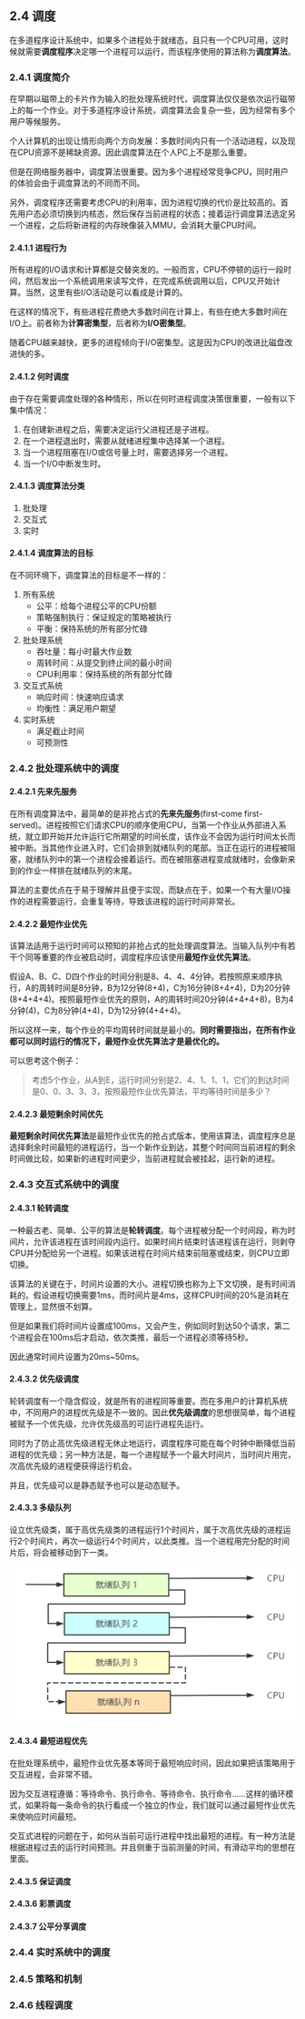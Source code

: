 ## 2.4 调度
在多道程序设计系统中，如果多个进程处于就绪态，且只有一个CPU可用，这时候就需要**调度程序**决定哪一个进程可以运行，而该程序使用的算法称为**调度算法**。

### 2.4.1 调度简介

在早期以磁带上的卡片作为输入的批处理系统时代，调度算法仅仅是依次运行磁带上的每一个作业。对于多道程序设计系统，调度算法会复杂一些，因为经常有多个用户等候服务。

个人计算机的出现让情形向两个方向发展：多数时间内只有一个活动进程，以及现在CPU资源不是稀缺资源。因此调度算法在个人PC上不是那么重要。

但是在网络服务器中，调度算法很重要。因为多个进程经常竞争CPU，同时用户的体验会由于调度算法的不同而不同。

另外，调度程序还需要考虑CPU的利用率，因为进程切换的代价是比较高的。首先用户态必须切换到内核态，然后保存当前进程的状态；接着运行调度算法选定另一个进程，之后将新进程的内存映像装入MMU，会消耗大量CPU时间。

#### 2.4.1.1 进程行为

所有进程的I/O请求和计算都是交替突发的。一般而言，CPU不停顿的运行一段时间，然后发出一个系统调用来读写文件，在完成系统调用以后，CPU又开始计算。当然，这里有些I/O活动是可以看成是计算的。

在这样的情况下，有些进程花费绝大多数时间在计算上，有些在绝大多数时间在I/O上。前者称为**计算密集型**，后者称为**I/O密集型**。

随着CPU越来越快，更多的进程倾向于I/O密集型。这是因为CPU的改进比磁盘改进快的多。

#### 2.4.1.2 何时调度

由于存在需要调度处理的各种情形，所以在何时进程调度决策很重要，一般有以下集中情况：
1. 在创建新进程之后，需要决定运行父进程还是子进程。
2. 在一个进程退出时，需要从就绪进程集中选择某一个进程。
3. 当一个进程阻塞在I/O或信号量上时，需要选择另一个进程。
4. 当一个I/O中断发生时。

#### 2.4.1.3 调度算法分类

1. 批处理
2. 交互式
3. 实时

#### 2.4.1.4 调度算法的目标

在不同环境下，调度算法的目标是不一样的：

1. 所有系统
   - 公平：给每个进程公平的CPU份额
   - 策略强制执行：保证规定的策略被执行
   - 平衡：保持系统的所有部分忙碌
2. 批处理系统
   - 吞吐量：每小时最大作业数
   - 周转时间：从提交到终止间的最小时间
   - CPU利用率：保持系统的所有部分忙碌
3. 交互式系统
   - 响应时间：快速响应请求
   - 均衡性：满足用户期望
4. 实时系统
   - 满足截止时间
   - 可预测性


### 2.4.2 批处理系统中的调度

#### 2.4.2.1 先来先服务

在所有调度算法中，最简单的是非抢占式的**先来先服务**(first-come first-served)。进程按照它们请求CPU的顺序使用CPU，当第一个作业从外部进入系统，就立即开始并允许运行它所期望的时间长度，该作业不会因为运行时间太长而被中断。当其他作业进入时，它们会排到就绪队列的尾部。当正在运行的进程被阻塞，就绪队列中的第一个进程会接着运行。而在被阻塞进程变成就绪时，会像新来到的作业一样排在就绪队列的末尾。

算法的主要优点在于易于理解并且便于实现，而缺点在于，如果一个有大量I/O操作的进程需要运行，会重复等待，导致该进程的运行时间非常长。

#### 2.4.2.2 最短作业优先

该算法适用于运行时间可以预知的非抢占式的批处理调度算法。当输入队列中有若干个同等重要的作业被启动时，调度程序应该使用**最短作业优先算法**。

假设A、B、C、D四个作业的时间分别是8、4、4、4分钟。若按照原来顺序执行，A的周转时间是8分钟，B为12分钟(8+4)，C为16分钟(8+4+4)，D为20分钟(8+4+4+4)。按照最短作业优先的原则，A的周转时间20分钟(4+4+4+8)，B为4分钟(4)，C为8分钟(4+4)，D为12分钟(4+4+4)。

所以这样一来，每个作业的平均周转时间就是最小的。**同时需要指出，在所有作业都可以同时运行的情况下，最短作业优先算法才是最优化的。**

可以思考这个例子：
> 考虑5个作业，从A到E，运行时间分别是2、4、1、1、1，它们的到达时间是0、0、3、3、3，按照最短作业优先算法，平均等待时间是多少？

#### 2.4.2.3 最短剩余时间优先

**最短剩余时间优先算法**是最短作业优先的抢占式版本，使用该算法，调度程序总是选择剩余时间最短的进程运行，当一个新作业到达，其整个时间同当前进程的剩余时间做比较，如果新的进程时间更少，当前进程就会被挂起，运行新的进程。

### 2.4.3 交互式系统中的调度

#### 2.4.3.1 轮转调度

一种最古老、简单、公平的算法是**轮转调度**。每个进程被分配一个时间段，称为时间片，允许该进程在该时间段内运行。如果时间片结束时该进程该在运行，则剥夺CPU并分配给另一个进程。如果该进程在时间片结束前阻塞或结束，则CPU立即切换。

该算法的关键在于，时间片设置的大小。进程切换也称为上下文切换，是有时间消耗的。假设进程切换需要1ms，而时间片是4ms，这样CPU时间的20%是消耗在管理上，显然很不划算。

但是如果我们将时间片设置成100ms，又会产生，例如同时到达50个请求，第二个进程会在100ms后才启动，依次类推，最后一个进程必须等待5秒。

因此通常时间片设置为20ms~50ms。

#### 2.4.3.2 优先级调度

轮转调度有一个隐含假设，就是所有的进程同等重要。而在多用户的计算机系统中，不同用户的进程优先级是不一致的。因此**优先级调度**的思想很简单，每个进程被赋予一个优先级，允许优先级高的可运行进程先运行。

同时为了防止高优先级进程无休止地运行，调度程序可能在每个时钟中断降低当前进程的优先级；另一种方法是，每一个进程赋予一个最大时间片，当时间片用完，次高优先级的进程便获得运行机会。

并且，优先级可以是静态赋予也可以是动态赋予。

#### 2.4.3.3 多级队列

设立优先级类，属于高优先级类的进程运行1个时间片，属于次高优先级的进程运行2个时间片，再次一级运行4个时间片，以此类推。当一个进程用完分配的时间片后，将会被移动到下一类。

![](../image/chapter2/2.4.3.3.png)

#### 2.4.3.4 最短进程优先

在批处理系统中，最短作业优先基本等同于最短响应时间，因此如果把该策略用于交互进程，会非常不错。

因为交互进程遵循：等待命令、执行命令、等待命令、执行命令……这样的循环模式，如果将每一条命令的执行看成一个独立的作业，我们就可以通过最短作业优先来使响应时间最短。

交互式进程的问题在于，如何从当前可运行进程中找出最短的进程。有一种方法是根据进程过去的运行时间预测。并且侧重于当前测量的时间，有滑动平均的思想在里面。

#### 2.4.3.5 保证调度



#### 2.4.3.6 彩票调度

#### 2.4.3.7 公平分享调度


### 2.4.4 实时系统中的调度


### 2.4.5 策略和机制

### 2.4.6 线程调度


